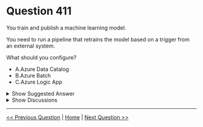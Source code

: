 # Question 411

You train and publish a machine learning model.

You need to run a pipeline that retrains the model based on a trigger from an external system.

What should you configure?

* A.Azure Data Catalog
* B.Azure Batch
* C.Azure Logic App

<details>
  <summary>Show Suggested Answer</summary>

  <strong>C</strong><br>

</details>

<details>
  <summary>Show Discussions</summary>

<blockquote><p><strong>Vince_1</strong> <code>(Sat 31 Aug 2024 08:59)</code> - <em>Upvotes: 1</em></p><p>Correct</p></blockquote>
<blockquote><p><strong>Matt2000</strong> <code>(Mon 05 Feb 2024 11:58)</code> - <em>Upvotes: 1</em></p><p>The answer is correct. Here is a reference: https://learn.microsoft.com/en-us/azure/machine-learning/how-to-trigger-published-pipeline?view=azureml-api-1&amp;viewFallbackFrom=azureml-api-2</p></blockquote>
<blockquote><p><strong>snegnik</strong> <code>(Sun 04 Jun 2023 11:40)</code> - <em>Upvotes: 2</em></p><p>To run a pipeline that retrains a machine learning model based on a trigger from an external system, you can use Azure Logic App. Azure Logic App is an event-driven platform that can be used to trigger applications, processes, or CI/CD workflows based on Azure Machine Learning events[1]. You can set up a Logic App to be triggered by a Machine Learning event, such as a pipeline run, and then perform an action based on that trigger[1].

https://learn.microsoft.com/en-us/azure/machine-learning/how-to-use-event-grid?view=azureml-api-2</p></blockquote>
<blockquote><p><strong>esimsek</strong> <code>(Mon 27 Mar 2023 19:50)</code> - <em>Upvotes: 2</em></p><p>On exam 2023-03-27</p></blockquote>

</details>

---

[<< Previous Question](question_410.md) | [Home](/index.md) | [Next Question >>](question_412.md)
